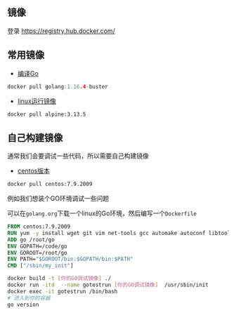 ## 镜像
登录 https://registry.hub.docker.com/

## 常用镜像
* [编译Go](https://registry.hub.docker.com/_/golang)
```go
docker pull golang:1.16.4-buster
```
* [linux运行镜像](https://registry.hub.docker.com/_/alpine)
```bash
docker pull alpine:3.13.5
```

## 自己构建镜像
通常我们会要调试一些代码，所以需要自己构建镜像
* [centos版本](https://registry.hub.docker.com/_/centos)
```bash
docker pull centos:7.9.2009
```

例如我们想装个GO环境调试一些问题

可以在`golang.org`下载一个linux的Go环境，然后编写一个`Dockerfile`

```dockerfile
FROM centos:7.9.2009
RUN yum -y install wget git vim net-tools gcc automake autoconf libtool make gcc-c++
ADD go /root/go
ENV GOPATH=/code/go
ENV GOROOT=/root/go
ENV PATH="$GOROOT/bin:$GOPATH/bin:$PATH"
CMD ["/sbin/my_init"]
```

```bash
docker build -t [你的GO调试镜像] ./
docker run -itd  --name gotestrun [你的GO调试镜像]  /usr/sbin/init
docker exec -it gotestrun /bin/bash
# 进入到你的容器
go version
```
